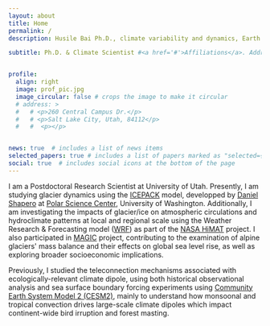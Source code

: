 ```yaml
---
layout: about
title: Home
permalink: /
description: Husile Bai Ph.D., climate variability and dynamics, Earth system modeling, cryosphere-atmosphere interactions, glacier mass balance and dynamics #jekyll, academic-website, portfolio-website  # add your own keywords or leave empty

subtitle: Ph.D. & Climate Scientist #<a href='#'>Affiliations</a>. Address. Contacts. Moto. Etc. 


profile:
  align: right
  image: prof_pic.jpg
  image_circular: false # crops the image to make it circular
  # address: >
  #   # <p>260 Central Campus Dr.</p>
  #   # <p>Salt Lake City, Utah, 84112</p>
  #   #  <p></p>


news: true  # includes a list of news items
selected_papers: true # includes a list of papers marked as "selected={true}"
social: true  # includes social icons at the bottom of the page
---
```


I am a Postdoctoral Research Scientist at University of Utah. Presently, I am studying glacier dynamics using the [ICEPACK](https://icepack.github.io) model, developped by [Daniel Shapero](https://psc.apl.uw.edu/people/investigators/daniel-shapero/) at [Polar Science Center](https://psc.apl.uw.edu), University of Washington. Additionally, I am investigating the impacts of glacier/ice on atmospheric circulations and hydroclimate patterns at local and regional scale using the Weather Research & Forecasting model ([WRF](https://www.mmm.ucar.edu/models/wrf)) as part of the [NASA HiMAT](https://himat.org) project. I also participated in [MAGIC](https://www.glaciersealevel.com) project, contributing to the examination of alpine glaciers' mass balance and their effects on global sea level rise, as well as exploring broader socioeconomic implications. 

Previously, I studied the teleconnection mechanisms associated with ecologically-relevant climate dipole, using both historical observational analysis and sea surface boundary forcing experiments using [Community Earth System Model 2 (CESM2)](https://www.cesm.ucar.edu), mainly to understand how monsoonal and tropical convection drives large-scale climate dipoles which impact continent-wide bird irruption and forest masting.



<!--- 
Write your biography here. Tell the world about yourself. Link to your favorite [subreddit](http://reddit.com). You can put a picture in, too. The code is already in, just name your picture `prof_pic.jpg` and put it in the `img/` folder.

Put your address / P.O. box / other info right below your picture. You can also disable any these elements by editing `profile` property of the YAML header of your `_pages/about.md`. Edit `_bibliography/papers.bib` and Jekyll will render your [publications page](/al-folio/publications/) automatically.

Link to your social media connections, too. This theme is set up to use [Font Awesome icons](http://fortawesome.github.io/Font-Awesome/) and [Academicons](https://jpswalsh.github.io/academicons/), like the ones below. Add your Facebook, Twitter, LinkedIn, Google Scholar, or just disable all of them. --->
